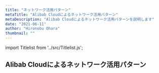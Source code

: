 ```yaml
---
title: "ネットワーク活用パターン"
metaTitle: "Alibab Cloudによるネットワーク活用パターン"
metaDescription: "Alibab Cloudによるネットワーク活用パターンを説明します"
date: "2021-06-11"
author: "Hironobu Ohara"
thumbnail: ""
---
```



import Titlelist from '../src/Titlelist.js';


## Alibab Cloudによるネットワーク活用パターン





<!-- 
query MyQuery {
  allMarkdownRemark(
    filter: {fileAbsolutePath: {regex: "/usecase-network/"}}
    sort: {fields: fileAbsolutePath, order: ASC}
  ) {
    nodes {
      frontmatter {
        title
        metaTitle
        metaDescription
        date(formatString: "yyyy/MM/DD")
        author       
      }
      fileAbsolutePath
    }
  }
}
-->

<Titlelist 
    metaTitle="VPC依存リソースを削除する方法"
    metaDescription="VPCの依存リソースがあって削除できない場合の対処法"
    url="https://sbopsv.github.io/cloud-tech/usecase-network/NETWORK_001_how-to-delete-vpc"
    imageurl="https://raw.githubusercontent.com/sbopsv/cloud-tech/master/content/usecase-network/Network_images_26006613447694400/011.png"
    date="2018/06/13"
    author="SBC engineer blog"
/>

<Titlelist 
    metaTitle="SSL-VPNでPCからECSへ接続"
    metaDescription="SSL-VPNを使用してクライアントPCからECSへ接続してみた"
    url="https://sbopsv.github.io/cloud-tech/usecase-network/NETWORK_002_sslvpn-verification"
    imageurl="https://raw.githubusercontent.com/sbopsv/cloud-tech/master/content/usecase-network/Network_images_26006613453327100/20191024172933.png"
    date="2019/10/28"
    author="SBC engineer blog"
/>


<Titlelist 
    metaTitle="CENで日中間メール設定方法 Part1"
    metaDescription="CENを利用した日中間メールプロキシについて Part1"
    url="https://sbopsv.github.io/cloud-tech/usecase-network/NETWORK_003_cen-mail_part1"
    imageurl="https://raw.githubusercontent.com/sbopsv/cloud-tech/master/content/usecase-network/Network_images_26006613447694400/20191028152111.png"
    date="2019/10/30"
    author="SBC engineer blog"
/>


<Titlelist 
    metaTitle="CENで日中間メール設定方法 Part2"
    metaDescription="CENを利用した日中間メールプロキシについて Part2"
    url="https://sbopsv.github.io/cloud-tech/usecase-network/NETWORK_004_cen-mail_part2"
    imageurl="https://raw.githubusercontent.com/sbopsv/cloud-tech/master/content/usecase-network/Network_images_26006613458959500/20191112144211.png"
    date="2019/11/14"
    author="SBC engineer blog"
/>


<Titlelist 
    metaTitle="CENで通話アプリ利用方法"
    metaDescription="通話アプリをCEN経由で使用してみる"
    url="https://sbopsv.github.io/cloud-tech/usecase-network/NETWORK_005_calling_application_via_CEN"
    imageurl="https://raw.githubusercontent.com/sbopsv/cloud-tech/master/content/usecase-network/Network_images_26006613472212700/20191127155217.png"
    date="2019/12/05"
    author="SBC engineer blog"
/>


<Titlelist 
    metaTitle="VPN GatewayのIPSecを監視"
    metaDescription="VPN GatewayのIPsec接続をCloud Monitorで監視・通知する"
    url="https://sbopsv.github.io/cloud-tech/usecase-network/NETWORK_006_Monitoring_VPN_Gateway_IPsec"
    imageurl="https://raw.githubusercontent.com/sbopsv/cloud-tech/master/content/usecase-network/Network_images_26006613628628000/20200916165522.png"
    date="2020/09/16"
    author="SBC engineer blog"
/>


<Titlelist 
    metaTitle="GAで安定な日中VPN環境を構築"
    metaDescription="Global Accelerator (GA) を使って安定な日中VPN環境を構築する"
    url="https://sbopsv.github.io/cloud-tech/usecase-network/NETWORK_007_Using_GA_VPN_environment"
    imageurl="https://raw.githubusercontent.com/sbopsv/cloud-tech/master/content/usecase-network/Network_images_26006613628645100/20200916174343.png"
    date="2020/09/18"
    author="SBC engineer blog"
/>


<Titlelist 
    metaTitle="VBRの閉域接続を監視・通知する"
    metaDescription="VBRの閉域接続をCloud Monitorで監視・通知する"
    url="https://sbopsv.github.io/cloud-tech/usecase-network/NETWORK_008_Monitoring_closed_connection_of_VBR"
    imageurl="https://raw.githubusercontent.com/sbopsv/cloud-tech/master/content/usecase-network/Network_images_26006613634958700/20201006112158.png"
    date="2020/10/06"
    author="SBC engineer blog"
/>


<Titlelist 
    metaTitle="Alibaba Cloud と AWS ネットワーク接続手順"
    metaDescription="Alibab Cloudによるネットワーク活用パターン・Alibaba CloudとAWSの間VPNGatewayでネットワーク接続手順を説明します"
    url="https://sbopsv.github.io/cloud-tech/usecase-network/NETWORK_009_AlibabaCloud_AWS-VPNGatewayConnection"
    imageurl="https://raw.githubusercontent.com/sbopsv/cloud-tech/master/content/usecase-network/images01/00_overview.png"
    date="2021/06/09"
    author="Nancy"
/>

<Titlelist 
    metaTitle="Alibaba Cloud と Azure ネットワーク接続手順"
    metaDescription="Alibab Cloudによるネットワーク活用パターン・Alibaba CloudとAzureの間VPNGatewayでネットワーク接続手順を説明します"
    url="https://sbopsv.github.io/cloud-tech/usecase-network/NETWORK_010_AlibabaCloud_Azure-VPNGatewayConnection"
    imageurl="https://raw.githubusercontent.com/sbopsv/cloud-tech/master/content/usecase-network/images02/00_overview.png"
    date="2021/06/09"
    author="Nancy"
/>


<Titlelist 
    metaTitle="ルーティングさせるNW構成"
    metaDescription="OpenVPNとVPC(RouteTable)の設定だけで特定ドメインのみAlibabaCloudにルーティングさせるNW構成を作る"
    url="https://sbopsv.github.io/cloud-tech/usecase-network/NETWORK_011_openvpn"
    imageurl="https://raw.githubusercontent.com/sbopsv/cloud-tech/master/content/usecase-network/Network_images_26006613530415200/20210524172534.png"
    date="2020/03/05"
    author="長岡周"
/>


<Titlelist 
    metaTitle="CDNカスタムヘッダーを利用したキャッシング"
    metaDescription="【Albaba Cloud CDN】カスタムヘッダーを利用したキャッシングをやってみる"
    url="https://sbopsv.github.io/cloud-tech/usecase-network/NETWORK_012_cdn-customheader"
    imageurl="https://raw.githubusercontent.com/sbopsv/cloud-tech/master/content/usecase-network/Network_images_26006613507013700/20200221010953.png"
    date="2020/02/21"
    author="tfukuda"
/>


<Titlelist 
    metaTitle="VPN GatewayにIPsecで接続"
    metaDescription="VPN Gatewayに拠点ルータからIPsecで冗長接続してみる"
    url="https://sbopsv.github.io/cloud-tech/usecase-network/NETWORK_013_ipsecredundant"
    imageurl="https://raw.githubusercontent.com/sbopsv/cloud-tech/master/content/usecase-network/Network_images_26006613628265000/20200916172346.png"
    date="2020/09/16"
    author="SBC engineer blog"
/>


<Titlelist 
    metaTitle="CEN Transit RouterでQoS機能"
    metaDescription="CEN Transit RouterでQoS機能を使用してみた。"
    url="https://sbopsv.github.io/cloud-tech/usecase-network/NETWORK_014_CEN_TransitRouter_QoS"
    imageurl="https://raw.githubusercontent.com/sbopsv/cloud-tech/master/content/usecase-network/Network_images_26006613796957300/20210813184155.png"
    date="2021/08/17"
    author="SBC engineer blog"
/>


<Titlelist 
    metaTitle="CENでクラウドネットワークPart1"
    metaDescription="《前編》CENでつなげる↔クラウドネットワーク🕸"
    url="https://sbopsv.github.io/cloud-tech/usecase-network/NETWORK_014_cen-first-part"
    imageurl="https://raw.githubusercontent.com/sbopsv/cloud-tech/master/content/usecase-network/Network_images_26006613395171600/20190809185318.png"
    date="2019/08/15"
    author="松田 悦洋"
/>


<Titlelist 
    metaTitle="CENでクラウドネットワークPart2"
    metaDescription="《後編》CENでつなげる↔クラウドネットワーク🕸"
    url="https://sbopsv.github.io/cloud-tech/usecase-network/NETWORK_015_cen-second-part"
    imageurl="https://raw.githubusercontent.com/sbopsv/cloud-tech/master/content/usecase-network/Network_images_26006613400731600/20190805200841.png"
    date="2019/08/28"
    author="松田 悦洋"
/>


<Titlelist 
    metaTitle="SAGデバイスのご紹介"
    metaDescription="中国拠点のNW運用負担削減に！？SAGデバイス（Smart Access Gateway）のご紹介"
    url="https://sbopsv.github.io/cloud-tech/usecase-network/NETWORK_016_sagdevice"
    imageurl="https://raw.githubusercontent.com/sbopsv/cloud-tech/master/content/usecase-network/Network_images_26006613617631600/20200910164037.png"
    date="2020/09/14"
    author="斎藤 貴広"
/>


<Titlelist 
    metaTitle="SAG-APPを無料で試してみた"
    metaDescription="新SSL-VPNプロダクト「SAG-APP」を無料で試してみた"
    url="https://sbopsv.github.io/cloud-tech/usecase-network/NETWORK_017_sag-app"
    imageurl="https://raw.githubusercontent.com/sbopsv/cloud-tech/master/content/usecase-network/Network_images_26006613631873100/20200925111102.png"
    date="2020/09/25"
    author="斎藤 貴広"
/>


<Titlelist 
    metaTitle="さくらクラウドをBBIXで繋げる"
    metaDescription="Alibaba Cloud 上海リージョンとさくらのクラウド東京リージョンをBBIXで繋げてみた"
    url="https://sbopsv.github.io/cloud-tech/usecase-network/NETWORK_018_alibabacloud_bbix_sakuracloud"
    imageurl="https://raw.githubusercontent.com/sbopsv/cloud-tech/master/content/usecase-network/Network_images_26006613659120000/20201201175616.png"
    date="2020/12/01"
    author="吉村 真輝"
/>


<Titlelist 
    metaTitle="IPsec-VPN Serverを試す"
    metaDescription="リモートアクセス用「IPsec-VPN Server」がリリースされたので、早速試してみた。"
    url="https://sbopsv.github.io/cloud-tech/usecase-network/NETWORK_019_IPsec-VPN-Server"
    imageurl="https://raw.githubusercontent.com/sbopsv/cloud-tech/master/content/usecase-network/Network_images_13574176438016100000/20210927132925.png"
    date="2021/09/27"
    author="斎藤 貴広"
/>



